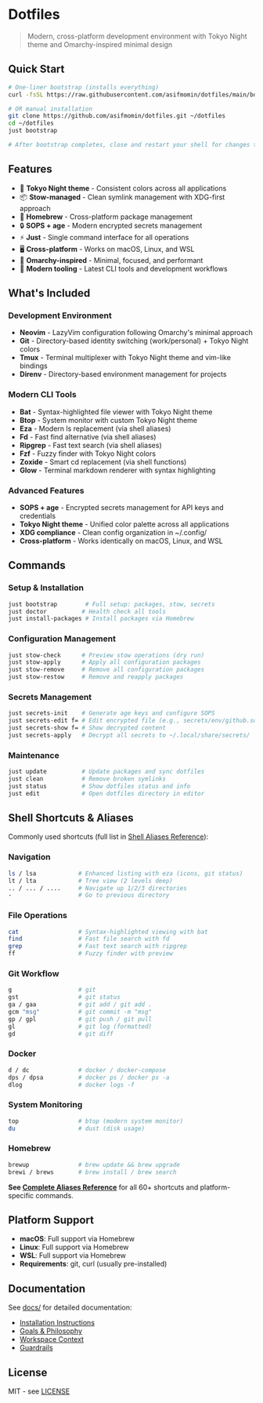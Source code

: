 # Dotfiles

> Modern, cross-platform development environment with Tokyo Night theme and Omarchy-inspired minimal design

## Quick Start

```bash
# One-liner bootstrap (installs everything)
curl -fsSL https://raw.githubusercontent.com/asifmomin/dotfiles/main/bootstrap.sh | bash

# OR manual installation
git clone https://github.com/asifmomin/dotfiles.git ~/dotfiles
cd ~/dotfiles
just bootstrap

# After bootstrap completes, close and restart your shell for changes to take effect
```

## Features

- 🎨 **Tokyo Night theme** - Consistent colors across all applications
- 📦 **Stow-managed** - Clean symlink management with XDG-first approach  
- 🍺 **Homebrew** - Cross-platform package management
- 🔒 **SOPS + age** - Modern encrypted secrets management
- ⚡ **Just** - Single command interface for all operations
- 🖥️ **Cross-platform** - Works on macOS, Linux, and WSL
- 🎯 **Omarchy-inspired** - Minimal, focused, and performant
- 🔧 **Modern tooling** - Latest CLI tools and development workflows

## What's Included

### Development Environment
- **Neovim** - LazyVim configuration following Omarchy's minimal approach
- **Git** - Directory-based identity switching (work/personal) + Tokyo Night colors
- **Tmux** - Terminal multiplexer with Tokyo Night theme and vim-like bindings
- **Direnv** - Directory-based environment management for projects

### Modern CLI Tools
- **Bat** - Syntax-highlighted file viewer with Tokyo Night theme
- **Btop** - System monitor with custom Tokyo Night theme
- **Eza** - Modern ls replacement (via shell aliases)
- **Fd** - Fast find alternative (via shell aliases)
- **Ripgrep** - Fast text search (via shell aliases)
- **Fzf** - Fuzzy finder with Tokyo Night colors
- **Zoxide** - Smart cd replacement (via shell functions)
- **Glow** - Terminal markdown renderer with syntax highlighting

### Advanced Features
- **SOPS + age** - Encrypted secrets management for API keys and credentials
- **Tokyo Night theme** - Unified color palette across all applications
- **XDG compliance** - Clean config organization in ~/.config/
- **Cross-platform** - Works identically on macOS, Linux, and WSL

## Commands

### Setup & Installation
```bash
just bootstrap        # Full setup: packages, stow, secrets
just doctor          # Health check all tools
just install-packages # Install packages via Homebrew
```

### Configuration Management
```bash
just stow-check      # Preview stow operations (dry run)
just stow-apply      # Apply all configuration packages
just stow-remove     # Remove all configuration packages
just stow-restow     # Remove and reapply packages
```

### Secrets Management
```bash
just secrets-init    # Generate age keys and configure SOPS
just secrets-edit f= # Edit encrypted file (e.g., secrets/env/github.sops.yaml)
just secrets-show f= # Show decrypted content
just secrets-apply   # Decrypt all secrets to ~/.local/share/secrets/
```

### Maintenance
```bash
just update          # Update packages and sync dotfiles
just clean           # Remove broken symlinks
just status          # Show dotfiles status and info
just edit            # Open dotfiles directory in editor
```

## Shell Shortcuts & Aliases

Commonly used shortcuts (full list in [Shell Aliases Reference](./packages/shell/ALIASES.md)):

### Navigation
```bash
ls / lsa            # Enhanced listing with eza (icons, git status)
lt / lta            # Tree view (2 levels deep)
.. / ... / ....     # Navigate up 1/2/3 directories
-                   # Go to previous directory
```

### File Operations
```bash
cat                 # Syntax-highlighted viewing with bat
find                # Fast file search with fd
grep                # Fast text search with ripgrep
ff                  # Fuzzy finder with preview
```

### Git Workflow
```bash
g                   # git
gst                 # git status
ga / gaa            # git add / git add .
gcm "msg"           # git commit -m "msg"
gp / gpl            # git push / git pull
gl                  # git log (formatted)
gd                  # git diff
```

### Docker
```bash
d / dc              # docker / docker-compose
dps / dpsa          # docker ps / docker ps -a
dlog                # docker logs -f
```

### System Monitoring
```bash
top                 # btop (modern system monitor)
du                  # dust (disk usage)
```

### Homebrew
```bash
brewup              # brew update && brew upgrade
brewi / brews       # brew install / brew search
```

**See [Complete Aliases Reference](./packages/shell/ALIASES.md)** for all 60+ shortcuts and platform-specific commands.

## Platform Support

- **macOS**: Full support via Homebrew
- **Linux**: Full support via Homebrew  
- **WSL**: Full support via Homebrew
- **Requirements**: git, curl (usually pre-installed)

## Documentation

See [docs/](./docs/) for detailed documentation:
- [Installation Instructions](./docs/instructions.md)
- [Goals & Philosophy](./docs/goals.md)
- [Workspace Context](./docs/workspace-context.md)
- [Guardrails](./docs/guardrails.md)

## License

MIT - see [LICENSE](./LICENSE)